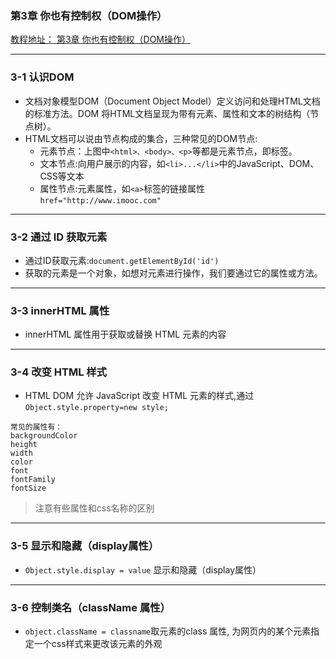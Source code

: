 ### 第3章 你也有控制权（DOM操作）
[教程地址： 第3章 你也有控制权（DOM操作）](http://www.imooc.com/code/468)


---
### 3-1 认识DOM
- 文档对象模型DOM（Document Object Model）定义访问和处理HTML文档的标准方法。DOM 将HTML文档呈现为带有元素、属性和文本的树结构（节点树）。
- HTML文档可以说由节点构成的集合，三种常见的DOM节点:
  - 元素节点：上图中`<html>、<body>、<p>`等都是元素节点，即标签。
  -  文本节点:向用户展示的内容，如`<li>...</li>`中的JavaScript、DOM、CSS等文本
  - 属性节点:元素属性，如`<a>`标签的链接属性`href="http://www.imooc.com"`

---
### 3-2 通过 ID 获取元素
- 通过ID获取元素:`document.getElementById('id') `
- 获取的元素是一个对象，如想对元素进行操作，我们要通过它的属性或方法。

---
### 3-3 innerHTML 属性
- innerHTML 属性用于获取或替换 HTML 元素的内容

---
### 3-4 改变 HTML 样式
- HTML DOM 允许 JavaScript 改变 HTML 元素的样式,通过`Object.style.property=new style;`

```
常见的属性有：
backgroundColor
height
width
color
font
fontFamily
fontSize
```
>注意有些属性和css名称的区别

---
### 3-5 显示和隐藏（display属性）
- `Object.style.display = value` 显示和隐藏（display属性）

---
### 3-6 控制类名（className 属性）
- `object.className = classname`取元素的class 属性, 为网页内的某个元素指定一个css样式来更改该元素的外观




